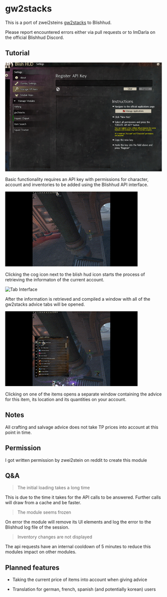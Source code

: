 # gw2stacks
This is a port of zwei2steins [gw2stacks](https://github.com/zwei2stein/gw2stacks) to Blishhud.

Please report encountered errors either via pull requests or to ImDarla on the official Blishhud Discord.

## Tutorial
![Key interface](Docs/KeyInterface.png)

Basic functionality requires an API key with permissions for character, account and inventories to be added using the Blishhud API interface.

![Loading Interface](Docs/waitingForApi.gif)

Clicking the cog icon next to the blish hud icon starts the process of retrieving the informaton of the current account.

![Tab Interface](Docs/diverseTabs.gif)

After the information is retrieved and compiled a window with all of the gw2stacks advice tabs will be opened.

![lDetail Interface](Docs/detailsView.gif)

Clicking on one of the items opens a separate window containing the advice for this item, its location and its quantities on your account.

## Notes
All crafting and salvage advice does not take TP prices into account at this point in time.


## Permission
I got written permission by zwei2stein on reddit to create this module

## Q&A
>The initial loading takes a long time

This is due to the time it takes for the API calls to be answered. Further calls will draw from a cache and be faster.

>The module seems frozen

On error the module will remove its UI elements and log the error to the Blishhud log file of the session.

>Inventory changes are not displayed

The api requests have an internal cooldown of 5 minutes to reduce this modules impact on other modules.

## Planned features

* Taking the current price of items into account when giving advice

* Translation for german, french, spanish (and potentially korean) users
